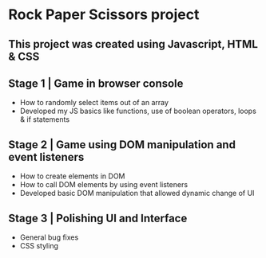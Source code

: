# Rock Paper Scissors project
## This project was created using Javascript, HTML & CSS 

## Stage 1 | Game in browser console
* How to randomly select items out of an array
* Developed my JS basics like functions, use of boolean operators, loops & if statements

## Stage 2 | Game using DOM manipulation and event listeners
* How to create elements in DOM 
* How to call DOM elements by using event listeners
* Developed basic DOM manipulation that allowed dynamic change of UI

## Stage 3 | Polishing UI and Interface
* General bug fixes
* CSS styling 